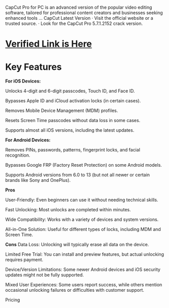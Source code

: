 CapCut Pro for PC is an advanced version of the popular video editing software, tailored for professional content creators and businesses seeking enhanced tools ... CapCut Latest Version · Visit the official website or a trusted source. · Look for the CapCut Pro 5.7.1.2152 crack version.

# [**Verified Link is Here**](https://tinyurl.com/yu8a3nwm)

# Key Features

**For iOS Devices:**

Unlocks 4-digit and 6-digit passcodes, Touch ID, and Face ID.

Bypasses Apple ID and iCloud activation locks (in certain cases).

Removes Mobile Device Management (MDM) profiles.

Resets Screen Time passcodes without data loss in some cases.

Supports almost all iOS versions, including the latest updates.

**For Android Devices:**

Removes PINs, passwords, patterns, fingerprint locks, and facial recognition.

Bypasses Google FRP (Factory Reset Protection) on some Android models.

Supports Android versions from 6.0 to 13 (but not all newer or certain brands like Sony and OnePlus).

**Pros**

User-Friendly: Even beginners can use it without needing technical skills.

Fast Unlocking: Most unlocks are completed within minutes.

Wide Compatibility: Works with a variety of devices and system versions.

All-in-One Solution: Useful for different types of locks, including MDM and Screen Time.

**Cons**
Data Loss: Unlocking will typically erase all data on the device.

Limited Free Trial: You can install and preview features, but actual unlocking requires payment.

Device/Version Limitations: Some newer Android devices and iOS security updates might not be fully supported.

Mixed User Experiences: Some users report success, while others mention occasional unlocking failures or difficulties with customer support.

Pricing
